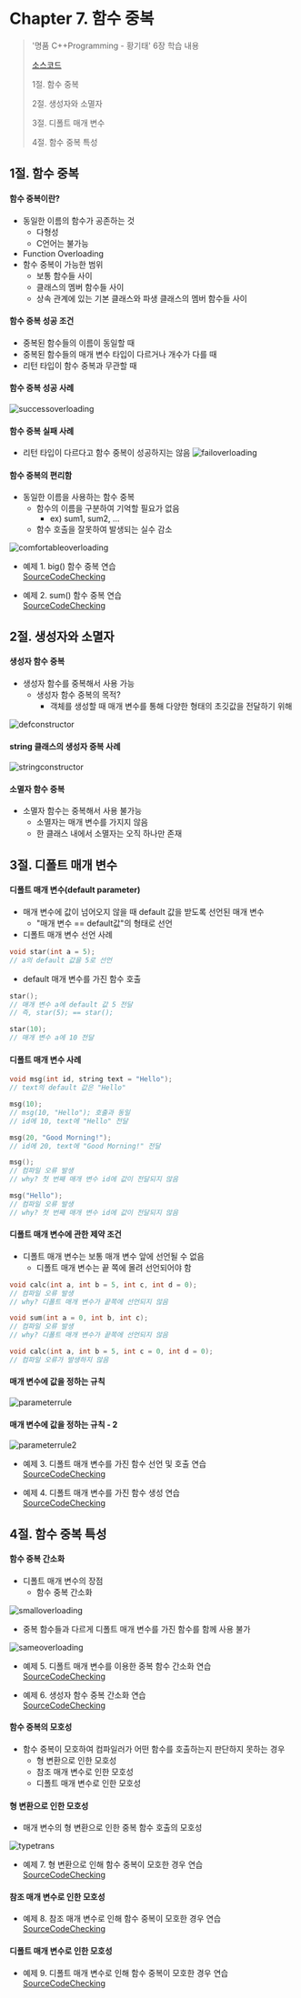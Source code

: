 #  Chapter 7. 함수 중복       
> '명품 C++Programming - 황기태' 6장 학습 내용
>
> [소스코드](https://github.com/BangYunseo/Basic_CPP/tree/main/ch07_FunctionOverloading)
> 
> 1절. 함수 중복
> 
> 2절. 생성자와 소멸자
>
> 3절. 디폴트 매개 변수
>
> 4절. 함수 중복 특성
>

## 1절. 함수 중복
#### 함수 중복이란?
* 동일한 이름의 함수가 공존하는 것
  * 다형성
  * C언어는 불가능
* Function Overloading
* 함수 중복이 가능한 범위
  * 보통 함수들 사이
  * 클래스의 멤버 함수들 사이
  * 상속 관계에 있는 기본 클래스와 파생 클래스의 멤버 함수들 사이

#### 함수 중복 성공 조건
* 중복된 함수들의 이름이 동일할 때
* 중복된 함수들의 매개 변수 타입이 다르거나 개수가 다를 때
* 리턴 타입이 함수 중복과 무관할 때

#### 함수 중복 성공 사례

![successoverloading](https://github.com/BangYunseo/TIL/blob/main/Language/Cpp/Image/ch07/successoverloading.PNG)

#### 함수 중복 실패 사례

* 리턴 타입이 다르다고 함수 중복이 성공하지는 않음
![failoverloading](https://github.com/BangYunseo/TIL/blob/main/Language/Cpp/Image/ch07/failoverloading.PNG)

#### 함수 중복의 편리함
* 동일한 이름을 사용하는 함수 중복
  * 함수의 이름을 구분하여 기억할 필요가 없음
    * ex) sum1, sum2, ...
  * 함수 호출을 잘못하여 발생되는 실수 감소

![comfortableoverloading](https://github.com/BangYunseo/TIL/blob/main/Language/Cpp/Image/ch07/comfortableoverloading.PNG)

* 예제 1. big() 함수 중복 연습    
[SourceCodeChecking](https://github.com/BangYunseo/Basic_CPP/blob/main/Language/ch07_FunctionOverloading/BigFunctionOverloading.cpp)

* 예제 2. sum() 함수 중복 연습     
[SourceCodeChecking](https://github.com/BangYunseo/Basic_CPP/blob/main/Language/ch07_FunctionOverloading/SumFunctionOverloading.cpp)

## 2절. 생성자와 소멸자
#### 생성자 함수 중복
* 생성자 함수를 중복해서 사용 가능
  * 생성자 함수 중복의 목적?
    * 객체를 생성할 때 매개 변수를 통해 다양한 형태의 초깃값을 전달하기 위해

![defconstructor](https://github.com/BangYunseo/TIL/blob/main/Language/Cpp/Image/ch07/defconstructor.PNG)

#### string 클래스의 생성자 중복 사례

![stringconstructor](https://github.com/BangYunseo/TIL/blob/main/Language/Cpp/Image/ch07/stringconstructor.PNG)

#### 소멸자 함수 중복
* 소멸자 함수는 중복해서 사용 불가능
  * 소멸자는 매개 변수를 가지지 않음
  * 한 클래스 내에서 소멸자는 오직 하나만 존재

## 3절. 디폴트 매개 변수
#### 디폴트 매개 변수(default parameter)
* 매개 변수에 값이 넘어오지 않을 때 default 값을 받도록 선언된 매개 변수
  * "매개 변수 == default값"의 형태로 선언
* 디폴트 매개 변수 선언 사례

```C++
void star(int a = 5);
// a의 default 값을 5로 선언
```
* default 매개 변수를 가진 함수 호출

```C++
star();
// 매개 변수 a에 default 값 5 전달
// 즉, star(5); == star();

star(10);
// 매개 변수 a에 10 전달
```

#### 디폴트 매개 변수 사례

```C++
void msg(int id, string text = "Hello");
// text의 default 값은 "Hello"
```

```C++
msg(10);
// msg(10, "Hello"); 호출과 동일
// id에 10, text에 "Hello" 전달

msg(20, "Good Morning!");
// id에 20, text에 "Good Morning!" 전달

msg();
// 컴파일 오류 발생
// why? 첫 번째 매개 변수 id에 값이 전달되지 않음

msg("Hello");
// 컴파일 오류 발생
// why? 첫 번째 매개 변수 id에 값이 전달되지 않음
```

#### 디폴트 매개 변수에 관한 제약 조건
* 디폴트 매개 변수는 보통 매개 변수 앞에 선언될 수 없음
  * 디폴트 매개 변수는 끝 쪽에 몰려 선언되어야 함

```C++
void calc(int a, int b = 5, int c, int d = 0);
// 컴파일 오류 발생
// why? 디폴트 매개 변수가 끝쪽에 선언되지 않음

void sum(int a = 0, int b, int c);
// 컴파일 오류 발생
// why? 디폴트 매개 변수가 끝쪽에 선언되지 않음

void calc(int a, int b = 5, int c = 0, int d = 0);
// 컴파일 오류가 발생하지 않음
```

#### 매개 변수에 값을 정하는 규칙

![parameterrule](https://github.com/BangYunseo/TIL/blob/main/Language/Cpp/Image/ch07/parameterrule.PNG)

#### 매개 변수에 값을 정하는 규칙 - 2

![parameterrule2](https://github.com/BangYunseo/TIL/blob/main/Language/Cpp/Image/ch07/parameterrule2.PNG)

* 예제 3. 디폴트 매개 변수를 가진 함수 선언 및 호출 연습  
[SourceCodeChecking](https://github.com/BangYunseo/Basic_CPP/blob/main/ch07_FunctionOverloading/DefaultParameterEx1.cpp)

* 예제 4. 디폴트 매개 변수를 가진 함수 생성 연습   
[SourceCodeChecking](https://github.com/BangYunseo/Basic_CPP/blob/main/ch07_FunctionOverloading/DefaultParameterEx2.cpp)


## 4절. 함수 중복 특성
#### 함수 중복 간소화
* 디폴트 매개 변수의 장점
  * 함수 중복 간소화

![smalloverloading](https://github.com/BangYunseo/TIL/blob/main/Language/Cpp/Image/ch07/smalloverloading.PNG)

* 중복 함수들과 다르게 디폴트 매개 변수를 가진 함수를 함께 사용 불가

![sameoverloading](https://github.com/BangYunseo/TIL/blob/main/Language/Cpp/Image/ch07/sameoverloading.PNG)

* 예제 5. 디폴트 매개 변수를 이용한 중복 함수 간소화 연습  
[SourceCodeChecking](https://github.com/BangYunseo/Basic_CPP/blob/main/ch07_FunctionOverloading/DefaultParameterEx3.cpp)

* 예제 6. 생성자 함수 중복 간소화 연습  
[SourceCodeChecking](https://github.com/BangYunseo/Basic_CPP/blob/main/ch07_FunctionOverloading/ConstructorOverloading.cpp)

#### 함수 중복의 모호성
* 함수 중복이 모호하여 컴파일러가 어떤 함수를 호출하는지 판단하지 못하는 경우
  * 형 변환으로 인한 모호성
  * 참조 매개 변수로 인한 모호성
  * 디폴트 매개 변수로 인한 모호성

#### 형 변환으로 인한 모호성
* 매개 변수의 형 변환으로 인한 중복 함수 호출의 모호성

![typetrans](https://github.com/BangYunseo/TIL/blob/main/Language/Cpp/Image/ch07/typetrans.PNG)

* 예제 7. 형 변환으로 인해 함수 중복이 모호한 경우 연습  
[SourceCodeChecking](https://github.com/BangYunseo/Basic_CPP/blob/main/ch07_FunctionOverloading/TypeConversion.cpp)

#### 참조 매개 변수로 인한 모호성

* 예제 8. 참조 매개 변수로 인해 함수 중복이 모호한 경우 연습  
[SourceCodeChecking](https://github.com/BangYunseo/Basic_CPP/blob/main/ch07_FunctionOverloading/ReferenceParameter.cpp)

#### 디폴트 매개 변수로 인한 모호성

* 예제 9. 디폴트 매개 변수로 인해 함수 중복이 모호한 경우 연습  
[SourceCodeChecking](https://github.com/BangYunseo/Basic_CPP/blob/main/ch07_FunctionOverloading/DefaultParameterEx4.cpp)
